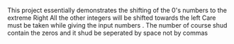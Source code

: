 This project essentially demonstrates the shifting of the 0's  numbers to the extreme Right 
All the other integers will be shifted towards the left 
Care must be taken while giving the input numbers . The number of course shud contain the zeros and it shud be seperated by space not by commas 